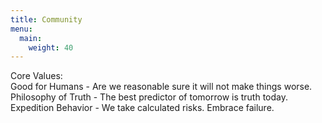 ```yaml
---
title: Community
menu:
  main:
    weight: 40
---
```


<!--add blocks of content here to add more sections to the community page -->
<p>			
Core Values:<br />
	Good for Humans - Are we reasonable sure it will not make things worse.<br />
	Philosophy of Truth - The best predictor of tomorrow is truth today.<br />
	Expedition Behavior - We take calculated risks.  Embrace failure.<br />
</p>
